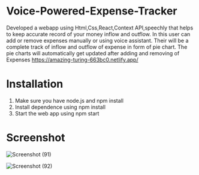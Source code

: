 # Voice-Powered-Expense-Tracker
Developed a webapp using Html,Css,React,Context API,speechly that helps to keep accurate record of your money inflow and outflow. In
this user can add or remove expenses manually or using voice assistant. Their will be a complete
track of inflow and outflow of expense in form of pie chart. The pie charts will automatically get
updated after adding and removing of Expenses
https://amazing-turing-663bc0.netlify.app/

# Installation
1. Make sure you have node.js and npm install
2. Install dependence using 
  npm install
3. Start the web app using 
  npm start

# Screenshot
![Screenshot (91)](https://user-images.githubusercontent.com/87906386/129470164-8b9d52c6-32db-4045-bdb9-306705d1464e.png)

![Screenshot (92)](https://user-images.githubusercontent.com/87906386/129470130-57fa41f8-e63e-47db-9c12-d219f4d82009.png)


